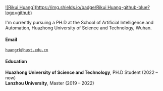 [![Rikui Huang](https://img.shields.io/badge/Rikui Huang-github-blue?logo=github)](https://github.com/HuangRiKui)

I'm currently pursuing a PH.D at the School of Artificial Intelligence and Automation, Huazhong University of Science and Technology, Wuhan.

#### Email  
<code>huangrk@hust.edu.cn</code>  

#### Education  

**Huazhong University of Science and Technology**, PH.D Student (2022 – now)  
**Lanzhou University**, Master (2019 – 2022)  
